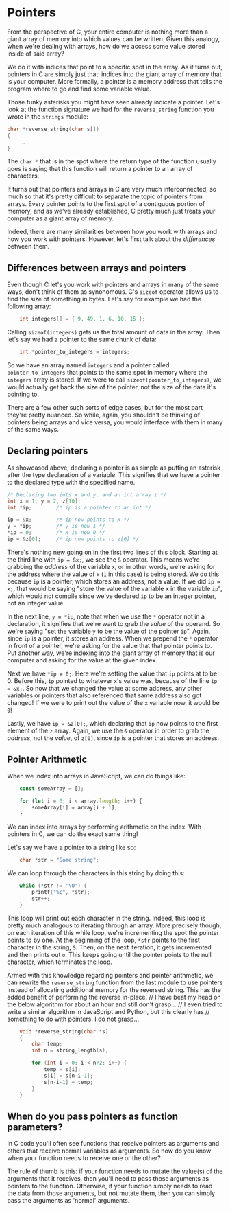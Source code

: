 
# Pointers

From the perspective of C, your entire computer is nothing more than a giant array of memory into which values can be written. Given this analogy, when we're dealing with arrays, how do we access some value stored inside of said array? 

We do it with indices that point to a specific spot in the array. As it turns out, pointers in C are simply just that: indices into the giant array of memory that is your computer. More formally, a pointer is a memory address that tells the program where to go and find some variable value. 

Those funky asterisks you might have seen already indicate a pointer. Let's look at the function signature we had for the `reverse_string` function you wrote in the `strings` module:
```c
char *reverse_string(char s[])
{
    ...
}
```
The `char *` that is in the spot where the return type of the function usually goes is saying that this function will return a pointer to an array of characters.

It turns out that pointers and arrays in C are very much interconnected, so much so that it's pretty difficult to separate the topic of pointers from arrays. Every pointer points to the first spot of a contiguous portion of memory, and as we've already established, C pretty much just treats your computer as a giant array of memory. 

Indeed, there are many similarities between how you work with arrays and how you work with pointers. However, let's first talk about the _differences_ between them.

## Differences between arrays and pointers

Even though C let's you work with pointers and arrays in many of the same ways, don't think of them as synonomous. C's `sizeof` operator allows us to find the size of something in bytes. Let's say for example we had the following array:
```c
    int integers[] = { 9, 49, 1, 6, 10, 15 };
```
Calling `sizeof(integers)` gets us the total amount of data in the array. Then let's say we had a pointer to the same chunk of data:
```c
    int *pointer_to_integers = integers;
```
So we have an array named `integers` and a pointer called `pointer_to_integers` that points to the same spot in memory where the `integers` array is stored. If we were to call `sizeof(pointer_to_integers)`, we would actually get back the size of the pointer, not the size of the data it's pointing to.

There are a few other such sorts of edge cases, but for the most part they're pretty nuanced. So while, again, you shouldn't be thinking of pointers being arrays and vice versa, you would interface with them in many of the same ways. 

## Declaring pointers 

As showcased above, declaring a pointer is as simple as putting an asterisk after the type declaration of a variable. This signifies that we have a pointer to the declared type with the specified name. 

```c
/* Declaring two ints x and y, and an int array z */
int x = 1, y = 2, z[10];
int *ip;        /* ip is a pointer to an int */

ip = &x;        /* ip now points to x */
y = *ip;        /* y is now 1 */
*ip = 0;        /* x is now 0 */
ip = &z[0];     /* ip now points to z[0] */
```

There's nothing new going on in the first two lines of this block. Starting at the third line with `ip = &x;`, we see the `&` operator. This means we're grabbing the _address_ of the variable `x`, or in other words, we're asking for the address where the value of `x` (`1` in this case) is being stored. We do this because `ip` is a pointer, which stores an address, not a value. If we did `ip = x;`, that would be saying "store the value of the variable x in the variable `ip`", which would not compile since we've declared `ip` to be an integer pointer, not an integer value. 

In the next line, `y = *ip`, note that when we use the `*` operator not in a declaration, it signifies that we're want to grab the _value_ of the operand. So we're saying "set the variable `y` to be the value of the pointer `ip`". Again, since `ip` is a pointer, it stores an address. When we prepend the `*` operator in front of a pointer, we're asking for the value that that pointer points to. Put another way, we're indexing into the giant array of memory that is our computer and asking for the value at the given index. 

Next we have `*ip = 0;`. Here we're setting the value that `ip` points at to be 0. Before this, `ip` pointed to whatever `x`'s value was, because of the line `ip = &x;`. So now that we changed the value at some address, any other variables or pointers that also referenced that same address also got changed! If we were to print out the value of the `x` variable now, it would be `0`!

Lastly, we have `ip = &z[0];`, which declaring that `ip` now points to the first element of the `z` array. Again, we use the `&` operator in order to grab the _address_, not the _value_, of `z[0]`, since `ip` is a pointer that stores an address. 

## Pointer Arithmetic

When we index into arrays in JavaScript, we can do things like:
```javascript
    const someArray = [];

    for (let i = 0; i < array.length; i++) {
        someArray[i] = array[i + 1];
    }
```
We can index into arrays by performing arithmetic on the index. With pointers in C, we can do the exact same thing!

Let's say we have a pointer to a string like so:
```c
    char *str = "Some string";
```
We can loop through the characters in this string by doing this:
```c
    while (*str != '\0') {
        printf("%c", *str);
        str++;
    }
```
This loop will print out each character in the string. Indeed, this loop is pretty much analogous to iterating through an array. More precisely though, on each iteration of this while loop, we're incrementing the spot the pointer points to by one. At the beginning of the loop, `*str` points to the first character in the string, `S`. Then, on the next iteration, it gets incremented and then prints out `o`. This keeps going until the pointer points to the null character, which terminates the loop. 

Armed with this knowledge regarding pointers and pointer arithmetic, we can rewrite the `reverse_string` function from the last module to use pointers instead of allocating additional memory for the reversed string. This has the added benefit of performing the reverse in-place.
// I have beat my head on the below algorithm for about an hour and still don't grasp...
// I even tried to write a similar algorithm in JavaScript and Python, but this clearly has 
// something to do with pointers. I do not grasp...

```c
    void *reverse_string(char *s)
    {
        char temp;
        int n = string_length(s);

        for (int i = 0; i < n/2; i++) {
            temp = s[i];
            s[i] = s[n-i-1];
            s[n-i-1] = temp;
        }
    }
```

## When do you pass pointers as function parameters?

In C code you'll often see functions that receive pointers as arguments and others that receive normal variables as arguments. So how do you know when your function needs to receive one or the other?

The rule of thumb is this: if your function needs to mutate the value(s) of the arguments that it receives, then you'll need to pass those arguments as pointers to the function. Otherwise, if your function simply needs to read the data from those arguments, but not mutate them, then you can simply pass the arguments as 'normal' arguments. 
